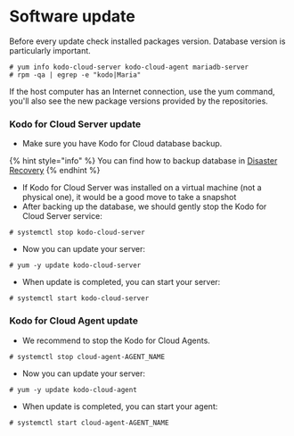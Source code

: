 # Software update

Before every update check installed packages version. Database version is particularly important.

```
# yum info kodo-cloud-server kodo-cloud-agent mariadb-server
# rpm -qa | egrep -e "kodo|Maria"
```

If the host computer has an Internet connection, use the yum command, you'll also see the new package versions provided by the repositories.

### Kodo for Cloud Server update

* Make sure you have Kodo for Cloud database backup.

{% hint style="info" %}
You can find how to backup database in [Disaster Recovery](https://storware.gitbook.io/kodo-for-cloud-office365/administration/kodo-organization-admin-guide/settings/disaster-recovery)
{% endhint %}

* If Kodo for Cloud Server was installed on a virtual machine (not a physical one), it would be a good move to take a snapshot
* After backing up the database, we should gently stop the Kodo for Cloud Server service:

```
# systemctl stop kodo-cloud-server
```

* Now you can update your server:

```
# yum -y update kodo-cloud-server
```

* When update is completed, you can start your server:

```
# systemctl start kodo-cloud-server
```

### Kodo for Cloud Agent update

* We recommend to stop the Kodo for Cloud Agents.

```
# systemctl stop cloud-agent-AGENT_NAME
```

* Now you can update your server:

```
# yum -y update kodo-cloud-agent
```

* When update is completed, you can start your agent:

```
# systemctl start cloud-agent-AGENT_NAME
```

